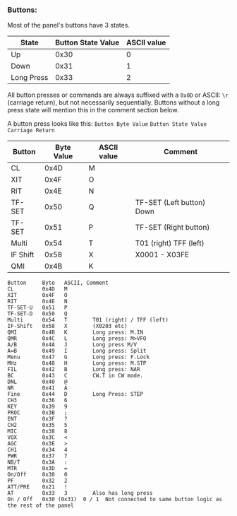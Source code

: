 ﻿
### Buttons:

Most of the panel's buttons have 3 states.

| State      | Button State Value | ASCII value |
|------------|--------------------|-------------|
| Up         | 0x30               | 0           |
| Down       | 0x31               | 1           |
| Long Press | 0x33               | 2           |

All button presses or commands are always suffixed with a `0x0D` or ASCII: `\r` (carriage return), but not necessarily sequentially.
Buttons without a long press state will mention this in the comment section below.

A button press looks like this: `Button Byte Value` `Button State Value` `Carriage Return`

| Button   | Byte Value | ASCII value | Comment                   |
|----------|------------|-------------|---------------------------|
| CL       | 0x4D       | M           |                           |
| XIT      | 0x4F       | O           |                           |
| RIT      | 0x4E       | N           |                           |
| TF-SET   | 0x50       | Q           | TF-SET (Left button) Down |
| TF-SET   | 0x51       | P           | TF-SET (Right button)     |
| Multi    | 0x54       | T           | T01 (right) TFF (left)    |
| IF Shift | 0x58       | X           | X0001 - X03FE             |
| QMI      | 0x4B       | K           |                           |

```hexdump
Button     Byte   ASCII, Comment
CL         0x4D   M
XIT        0x4F   O
RIT        0x4E   N
TF-SET-U   0x51   P
TF-SET-D   0x50   Q
Multi      0x54   T        T01 (right) / TFF (left)
IF-Shift   0x58   X        (X0203 etc)
QMI        0x4B   K        Long press: M.IN
QMR        0x4C   L        Long press: M>VFO
A/B        0x4A   J        Long press M/V
A=B        0x49   I        Long press: Split
Menu       0x47   G        Long press: F.Lock
MHz        0x48   H        Long press: M.STP
FIL        0x42   B        Long press: NAR
BC         0x43   C        CW.T in CW mode.
DNL        0x40   @
NR         0x41   A
Fine       0x44   D        Long Press: STEP
CH3        0x36   6
KEY        0x39   9
PROC       0x3B   ;
ENT        0x3F   ?
CH2        0x35   5
MIC        0x38   8
VOX        0x3C   <
AGC        0x3E   >
CH1        0x34   4
PWR        0x37   7
NB/T       0x3A   :
MTR        0x3D   =
On/Off     0x30   0
PF         0x32   2
ATT/PRE    0x21   !
AT         0x33   3        Also has long press
On / Off   0x30 (0x31)  0 / 1  Not connected to same button logic as the rest of the panel
```
